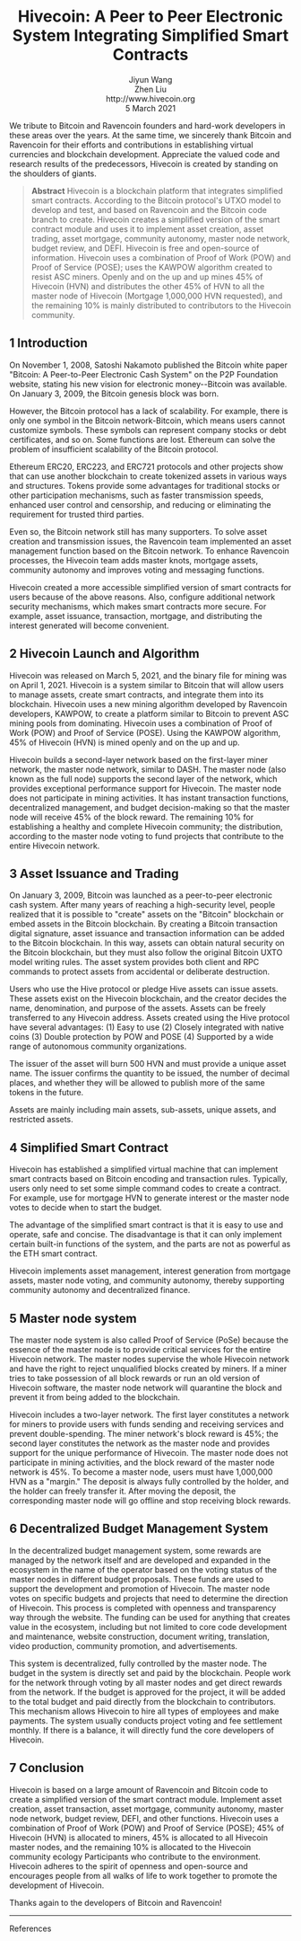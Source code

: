<h1 align="center">
  Hivecoin: A Peer to Peer Electronic System Integrating Simplified Smart Contracts<br>
</h1>


<p align="center">
Jiyun Wang<br>
Zhen Liu<br>
http://www.hivecoin.org<br>
5 March 2021
</p>

We tribute to Bitcoin and Ravencoin founders and hard-work developers in these areas over the years. At the same time, we sincerely thank Bitcoin and Ravencoin for their efforts and contributions in establishing virtual currencies and blockchain development. Appreciate the valued code and research results of the predecessors, Hivecoin is created by standing on the shoulders of giants.


> **Abstract** Hivecoin is a blockchain platform that integrates simplified smart contracts. According to the Bitcoin protocol's UTXO model to develop and test,  and based on Ravencoin and the Bitcoin code branch to create. Hivecoin creates a simplified version of the smart contract module and uses it to implement asset creation, asset trading, asset mortgage, community autonomy, master node network, budget review, and DEFI. Hivecoin is free and open-source of information. Hivecoin uses a combination of Proof of Work (POW) and Proof of Service (POSE); uses the KAWPOW algorithm created to resist ASC miners. Openly and on the up and up mines 45% of Hivecoin (HVN) and distributes the other 45% of HVN to all the master node of Hivecoin (Mortgage 1,000,000 HVN requested), and the remaining 10% is mainly distributed to contributors to the Hivecoin community. 

## 1 Introduction

On November 1, 2008, Satoshi Nakamoto published the Bitcoin white paper "Bitcoin: A Peer-to-Peer Electronic Cash System" on the P2P Foundation website, stating his new vision for electronic money--Bitcoin was available. On January 3, 2009, the Bitcoin genesis block was born.

However, the Bitcoin protocol has a lack of scalability. For example, there is only one symbol in the Bitcoin network-Bitcoin, which means users cannot customize symbols. These symbols can represent company stocks or debt certificates, and so on. Some functions are lost. Ethereum can solve the problem of insufficient scalability of the Bitcoin protocol.

Ethereum ERC20, ERC223, and ERC721 protocols and other projects show that can use another blockchain to create tokenized assets in various ways and structures. Tokens provide some advantages for traditional stocks or other participation mechanisms, such as faster transmission speeds, enhanced user control and censorship, and reducing or eliminating the requirement for trusted third parties.


Even so, the Bitcoin network still has many supporters. To solve asset creation and transmission issues, the Ravencoin team implemented an asset management function based on the Bitcoin network. To enhance  Ravencoin processes, the Hivecoin team adds master knots, mortgage assets, community autonomy and improves voting and messaging functions.

Hivecoin created a more accessible simplified version of smart contracts for users because of the above reasons. Also, configure additional network security mechanisms, which makes smart contracts more secure. For example, asset issuance, transaction, mortgage, and distributing the interest generated will become convenient.


## 2 Hivecoin Launch and Algorithm

Hivecoin was released on March 5, 2021, and the binary file for mining was on April 1, 2021. Hivecoin is a system similar to Bitcoin that will allow users to manage assets, create smart contracts, and integrate them into its blockchain. Hivecoin uses a new mining algorithm developed by Ravencoin developers, KAWPOW, to create a platform similar to Bitcoin to prevent ASC mining pools from dominating. Hivecoin uses a combination of Proof of Work (POW) and Proof of Service (POSE). Using the KAWPOW algorithm, 45% of Hivecoin (HVN) is mined openly and on the up and up.

Hivecoin builds a second-layer network based on the first-layer miner network, the master node network, similar to DASH. The master node (also known as the full node) supports the second layer of the network, which provides exceptional performance support for Hivecoin. The master node does not participate in mining activities. It has instant transaction functions, decentralized management, and budget decision-making so that the master node will receive 45% of the block reward. The remaining 10% for establishing a healthy and complete Hivecoin community; the distribution, according to the master node voting to fund projects that contribute to the entire Hivecoin network.

## 3 Asset Issuance and Trading

On January 3, 2009, Bitcoin was launched as a peer-to-peer electronic cash system. After many years of reaching a high-security level, people realized that it is possible to "create" assets on the "Bitcoin" blockchain or embed assets in the Bitcoin blockchain. By creating a Bitcoin transaction digital signature, asset issuance and transaction information can be added to the Bitcoin blockchain. In this way, assets can obtain natural security on the Bitcoin blockchain, but they must also follow the original Bitcoin UXTO model writing rules. The asset system provides both client and RPC commands to protect assets from accidental or deliberate destruction.

Users who use the Hive protocol or pledge Hive assets can issue assets. These assets exist on the Hivecoin blockchain, and the creator decides the name, denomination, and purpose of the assets. Assets can be freely transferred to any Hivecoin address. Assets created using the Hive protocol have several advantages: (1) Easy to use (2) Closely integrated with native coins (3) Double protection by POW and POSE (4) Supported by a wide range of autonomous community organizations.

The issuer of the asset will burn 500 HVN and must provide a unique asset name. The issuer confirms the quantity to be issued, the number of decimal places, and whether they will be allowed to publish more of the same tokens in the future.

Assets are mainly including main assets, sub-assets, unique assets, and restricted assets.

## 4 Simplified Smart Contract

Hivecoin has established a simplified virtual machine that can implement smart contracts based on Bitcoin encoding and transaction rules. Typically, users only need to set some simple command codes to create a contract. For example, use for mortgage HVN to generate interest or the master node votes to decide when to start the budget.

The advantage of the simplified smart contract is that it is easy to use and operate, safe and concise. The disadvantage is that it can only implement certain built-in functions of the system, and the parts are not as powerful as the ETH smart contract.

Hivecoin implements asset management, interest generation from mortgage assets, master node voting, and community autonomy, thereby supporting community autonomy and decentralized finance.

## 5 Master node system
 
The master node system is also called Proof of Service (PoSe) because the essence of the master node is to provide critical services for the entire Hivecoin network. The master nodes supervise the whole Hivecoin network and have the right to reject unqualified blocks created by miners. If a miner tries to take possession of all block rewards or run an old version of Hivecoin software, the master node network will quarantine the block and prevent it from being added to the blockchain.

Hivecoin includes a two-layer network. The first layer constitutes a network for miners to provide users with funds sending and receiving services and prevent double-spending. The miner network's block reward is 45%; the second layer constitutes the network as the master node and provides support for the unique performance of Hivecoin. The master node does not participate in mining activities, and the block reward of the master node network is 45%. To become a master node, users must have 1,000,000 HVN as a "margin." The deposit is always fully controlled by the holder, and the holder can freely transfer it. After moving the deposit, the corresponding master node will go offline and stop receiving block rewards.

## 6 Decentralized Budget Management System

In the decentralized budget management system, some rewards are managed by the network itself and are developed and expanded in the ecosystem in the name of the operator based on the voting status of the master nodes in different budget proposals. These funds are used to support the development and promotion of Hivecoin. The master node votes on specific budgets and projects that need to determine the direction of Hivecoin. This process is completed with openness and transparency way through the website. The funding can be used for anything that creates value in the ecosystem, including but not limited to core code development and maintenance, website construction, document writing, translation, video production, community promotion, and advertisements.

This system is decentralized, fully controlled by the master node. The budget in the system is directly set and paid by the blockchain. People work for the network through voting by all master nodes and get direct rewards from the network. If the budget is approved for the project, it will be added to the total budget and paid directly from the blockchain to contributors. This mechanism allows Hivecoin to hire all types of employees and make payments. The system usually conducts project voting and fee settlement monthly. If there is a balance, it will directly fund the core developers of Hivecoin.


## 7 Conclusion

Hivecoin is based on a large amount of Ravencoin and Bitcoin code to create a simplified version of the smart contract module. Implement asset creation, asset transaction, asset mortgage, community autonomy, master node network, budget review, DEFI, and other functions. Hivecoin uses a combination of Proof of Work (POW) and Proof of Service (POSE); 45% of Hivecoin (HVN) is allocated to miners, 45% is allocated to all Hivecoin master nodes, and the remaining 10% is allocated to the Hivecoin community ecology Participants who contribute to the environment. Hivecoin adheres to the spirit of openness and open-source and encourages people from all walks of life to work together to promote the development of Hivecoin.

Thanks again to the developers of Bitcoin and Ravencoin!

---

References
